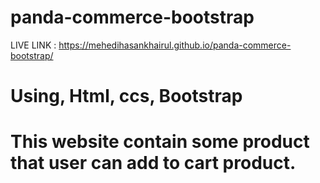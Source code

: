 # panda-commerce-bootstrap
LIVE LINK : https://mehedihasankhairul.github.io/panda-commerce-bootstrap/


# Using, Html, ccs, Bootstrap

# This website contain some product that user can add to cart product.
